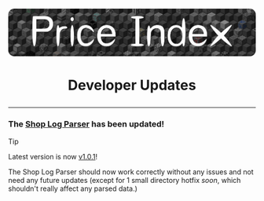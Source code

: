 
<a href="https://xnserver.xyz"><img src="/assets/priceindex.png" alt="drawing"/></a>

# <p align="center"> Developer Updates </p>

---

### The [Shop Log Parser](https://github.com/Price-Index/Shop-Log-Parser) has been updated!
> [!TIP]
> Latest version is now [v1.0.1](https://github.com/Price-Index/Shop-Log-Parser/releases/tag/v1.0.1)!

The Shop Log Parser should now work correctly without any issues and not need any future updates (except for 1 small directory hotfix _soon_, which shouldn't really affect any parsed data.)